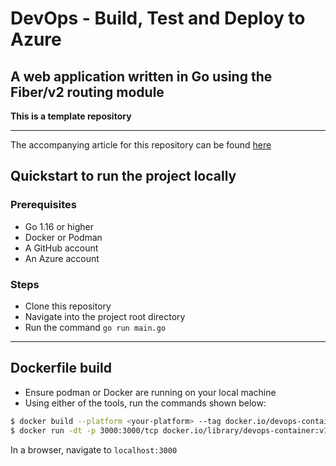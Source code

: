 # DevOps - Build, Test and Deploy to Azure
## A web application written in Go using the Fiber/v2 routing module
**This is a template repository**

---

The accompanying article for this repository can be found [here](link-to-article)

## Quickstart to run the project locally
### Prerequisites
- Go 1.16 or higher
- Docker or Podman
- A GitHub account
- An Azure account

### Steps
- Clone this repository
- Navigate into the project root directory
- Run the command `go run main.go`

---

## Dockerfile build
- Ensure podman or Docker are running on your local machine
- Using either of the tools, run the commands shown below:
```bash
$ docker build --platform <your-platform> --tag docker.io/devops-container:v1 .
$ docker run -dt -p 3000:3000/tcp docker.io/library/devops-container:v1
```
In a browser, navigate to `localhost:3000`